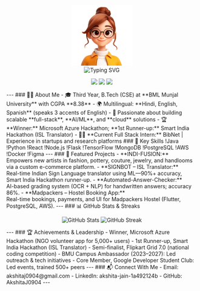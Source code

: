 <p align="center">
  <p align="center">
  <img src="https://github.com/AkshitaJ0904/AkshitaJ0904/blob/main/avatar.png" width="160" alt="Akshita Avatar"><br>
  <img src="https://readme-typing-svg.herokuapp.com?font=Fira+Code&pause=1000&color=0AF7E8&width=500&lines=👋+Hi+there%2C+I'm+Akshita+Jain!;🚀+Full+Stack+%7C+ML+Engineer+%7C+Leader;🏆+Hackathon+Winner+%7C+Open+Source+Enthusiast;Welcome+to+my+interactive+GitHub!" alt="Typing SVG">
</p>
<p align="center">
  <a href="mailto:akshitaj0904@gmail.com"><img src="https://img.shields.io/badge/Email-akshitaj0904@gmail.com-darkred?style=for-the-badge&logo=gmail"></a>
  <a href="https://www.linkedin.com/in/akshita-jain-1a492124b/"><img src="https://img.shields.io/badge/LinkedIn-Profile-blue?style=for-the-badge&logo=linkedin"></a>
  <a href="https://github.com/AkshitaJ0904"><img src="https://img.shields.io/badge/GitHub-akshitaj0904-black?style=for-the-badge&logo=github"></a>
</p>
---
### 👩‍💻 About Me
- 🎓 Third Year, B.Tech (CSE) at **BML Munjal University** with CGPA **8.38**
- 🌍 Multilingual: **Hindi, English, Spanish** (speaks 3 accents of English)
- 🌱 Passionate about building scalable **full-stack**, **AI/ML**, and **cloud** solutions
- 🏆 **Winner:** Microsoft Azure Hackathon; **1st Runner-up:** Smart India Hackathon (ISL Translator)
- 👩‍🔬 **Current Full Stack Intern:** BibNet | Experience in startups and research platforms
### 🏅 Key Skills
!Java
!Python
!React
!Node.js
!Flask
!TensorFlow
!MongoDB
!PostgreSQL
!AWS
!Docker
!Figma
<!-- Add more as needed -->
---
### 🚀 Featured Projects
- **INDI-FUSION:**
  <br>Empowers new artists in fashion, pottery, couture, jewelry, and handlooms via a custom e-commerce platform.
- **SIGNBOT – ISL Translator:**
  <br>Real-time Indian Sign Language translator using ML—90%+ accuracy, Smart India Hackathon runner-up.
- **Automated-Answer-Checker:**
  <br>AI-based grading system (OCR + NLP) for handwritten answers; accuracy 86%.
- **Madpackers – Hostel Booking App:**
  <br>Real-time bookings, payments, and UI for Madpackers Hostel (Flutter, PostgreSQL, AWS).
---
### 📊 GitHub Stats & Streaks
<p align="center">
  <img src="https://github-readme-stats.vercel.app/api?username=AkshitaJ0904&show_icons=true&theme=tokyonight" alt="GitHub Stats" width="40%">
  <img src="https://github-readme-streak-stats.herokuapp.com/?user=AkshitaJ0904&theme=tokyonight" alt="GitHub Streak" width="40%">
</p>
---
### 🏆 Achievements & Leadership
- Winner, Microsoft Azure Hackathon (NGO volunteer app for 5,000+ users)
- 1st Runner-up, Smart India Hackathon (ISL Translator)
- Semi-finalist, Flipkart Grid 7.0 (national coding competition)
- BMU Campus Ambassador (2023–2027): Led outreach & tech initiatives
- Core Member, Google Developer Student Club: Led events, trained 500+ peers
---
### 📬 Connect With Me
- Email: akshitaj0904@gmail.com
- LinkedIn: akshita-jain-1a492124b
- GitHub: AkshitaJ0904
---
<!-- Animation tip: For an animated/coding GIF avatar, pick a fun GIF from https://giphy.com/ or generate one using https://avatarify.ai/, upload it to your repo (or link) and update the image URL at the top. 
Badge shields from shields.io, and for contribution graphs use https://github-readme-stats.vercel.app/  -->
